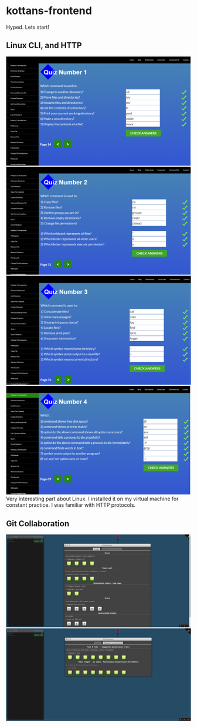 # kottans-frontend
Hyped. Lets start!

## Linux CLI, and HTTP
![alt text](https://github.com/H0us5/kottans-frontend/blob/main/task_linux_cli/module%201.png?raw=true)
![alt text](https://github.com/H0us5/kottans-frontend/blob/8867c780921915af450600730bb3c910fd0c8f41/task_linux_cli/module%202.png)
![alt text](https://github.com/H0us5/kottans-frontend/blob/2c30b861742db9dd2ea67d0d41222e70dbe4ac44/task_linux_cli/module%203.png)
![alt text](https://github.com/H0us5/kottans-frontend/blob/2c30b861742db9dd2ea67d0d41222e70dbe4ac44/task_linux_cli/module%204.png)
Very interesting part about Linux. I installed it on my virtual machine for constant practice. I was familiar with HTTP protocols.

## Git Collaboration
![alt text](https://github.com/H0us5/kottans-frontend/blob/236e4824599f0a54045d22eb1fa26c07fee2d6db/task_git_collaboration/git1.png)
![alt text](https://github.com/H0us5/kottans-frontend/blob/236e4824599f0a54045d22eb1fa26c07fee2d6db/task_git_collaboration/git2.png)
